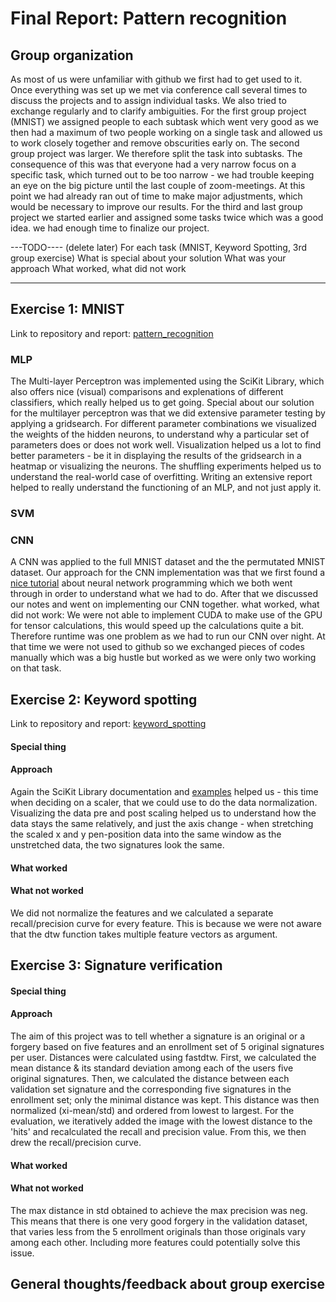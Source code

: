 # Final Report: Pattern recognition

## Group organization
As most of us were unfamiliar with github we first had to get used to it. Once everything was set up we met via conference call several times to discuss the projects and to assign individual tasks. We also tried to exchange regularly and to clarify ambiguities.
For the first group project (MNIST) we assigned people to each subtask which went very good as we then had a maximum of two people working on a single task and allowed us to work closely together and remove obscurities early on.
The second group project was larger. We therefore split the task into subtasks. The consequence of this was that everyone had a very narrow focus on a specific task, which turned out to be too narrow - we had trouble keeping an eye on the big picture until the last couple of zoom-meetings. At this point we had already ran out of time to make major adjustments, which would be necessary to improve our results.
For the third and last group project we started earlier and assigned some tasks twice which was a good idea. we had enough time to finalize our project. 

---TODO---- (delete later)
For each task (MNIST, Keyword Spotting, 3rd group exercise)
  What is special about your solution
  What was your approach
  What worked, what did not work
---- ----- ---

## Exercise 1: MNIST
Link to repository and report: [pattern_recognition](https://github.com/hinderling/pattern_recognition)
### MLP
The Multi-layer Perceptron was implemented using the SciKit Library, which also offers nice (visual) comparisons and explenations of different classifiers, which really helped us to get going.
Special about our solution for the multilayer perceptron was that we did extensive parameter testing by applying a gridsearch. For different parameter combinations we visualized the weights of the hidden neurons, to understand why a particular set of parameters does or does not work well. Visualization helped us a lot to find better parameters - be it in displaying the results of the gridsearch in a heatmap or visualizing the neurons. The shuffling experiments helped us to understand the real-world case of overfitting. Writing an extensive report helped to really understand the functioning of an MLP, and not just apply it.

### SVM
### CNN
A CNN was applied to the full MNIST dataset and the the permutated MNIST dataset.
Our approach for the CNN implementation was that we first found a [nice tutorial](https://deeplizard.com/learn/video/MasG7tZj-hw) about neural network programming which we both went through in order to understand what we had to do. After that we discussed our notes and went on implementing our CNN together.
what worked, what did not work: We were not able to implement CUDA to make use of the GPU for tensor calculations, this would speed up the calculations quite a bit. Therefore runtime was one problem as we had to run our CNN over night. At that time we were not used to github so we exchanged pieces of codes manually which was a big hustle but worked as we were only two working on that task.

## Exercise 2: Keyword spotting
Link to repository and report: [keyword_spotting](https://github.com/hinderling/keyword_spotting)

#### Special thing
#### Approach
Again the SciKit Library documentation and [examples](https://scikit-learn.org/stable/auto_examples/preprocessing/plot_all_scaling.html) helped us - this time when deciding on a scaler, that we could use to do the data normalization. Visualizing the data pre and post scaling helped us to understand how the data stays the same relatively, and just the axis change - when stretching the scaled x and y pen-position data into the same window as the unstretched data, the two signatures look the same.
#### What worked
#### What not worked
We did not normalize the features and we calculated a separate recall/precision curve for every feature. This is because we were not aware that the dtw function takes multiple feature vectors as argument. 

## Exercise 3: Signature verification
#### Special thing
#### Approach
The aim of this project was to tell whether a signature is an original or a forgery based on five features and an enrollment set of 5 original signatures per user. Distances were calculated using fastdtw. First, we calculated the mean distance & its standard deviation among each of the users five original signatures. Then, we calculated the distance between each validation set signature and the corresponding five signatures in the enrollment set; only the minimal distance was kept. This distance was then normalized (xi-mean/std) and ordered from lowest to largest. 
For the evaluation, we iteratively added the image with the lowest distance to the 'hits' and recalculated the recall and precision value. From this, we then drew the recall/precision curve. 
#### What worked
#### What not worked
The max distance in std obtained to achieve the max precision was neg. This means that there is one very good forgery in the validation dataset, that varies less from the 5 enrollment originals than those originals vary among each other. Including more features could potentially solve this issue. 

## General thoughts/feedback about group exercise
